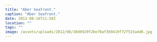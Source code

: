 ```yaml
---
title: "Aber Seafront."
caption: "Aber Seafront."
date: 2012-08-16T11:58Z
location: ""
tags: ""
image: /assets/uploads/2012/08/30d6929f26e70af369419f72f515a4d6.jpg
---
```

